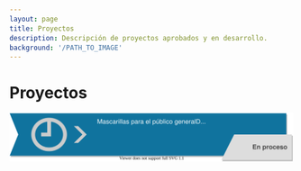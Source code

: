 ```yaml
---
layout: page
title: Proyectos
description: Descripción de proyectos aprobados y en desarrollo.
background: '/PATH_TO_IMAGE'
---
```

# Proyectos
[![](/assets/diag/P1.svg)](/_projects/P9_trajes_md)
